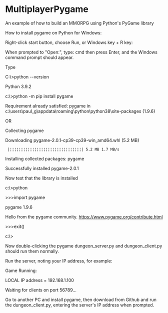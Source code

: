 # MultiplayerPygame
An example of how to build an MMORPG using Python's PyGame library

How to install pygame on Python for Windows:

Right-click start button, choose Run, or Windows key + R key:

When prompted to "Open:", type:
cmd 
then press Enter, and the Windows command prompt should appear.

Type

C:\\>python --version

Python 3.9.2

c:\\>python -m pip install pygame

Requirement already satisfied: pygame in c:\users\paul_g\appdata\roaming\python\python38\site-packages (1.9.6)

OR

Collecting pygame

  Downloading pygame-2.0.1-cp39-cp39-win_amd64.whl (5.2 MB)
  
     |¦¦¦¦¦¦¦¦¦¦¦¦¦¦¦¦¦¦¦¦¦¦¦¦¦¦¦¦¦¦¦¦| 5.2 MB 1.7 MB/s
     
Installing collected packages: pygame

Successfully installed pygame-2.0.1


Now test that the library is installed

c:\\>python

\>\>\>import pygame

pygame 1.9.6

Hello from the pygame community. https://www.pygame.org/contribute.html

\>\>\>exit()

c:\\>

Now double-clicking the pygame dungeon_server.py and dungeon_client.py should run them normally.

Run the server, noting your IP address, for example:

Game Running:

LOCAL IP address = 192.168.1.100

Waiting for clients on port 56789...

Go to another PC and install pygame, then download from Github and run the dungeon_client.py,
entering the server's IP address when prompted.
